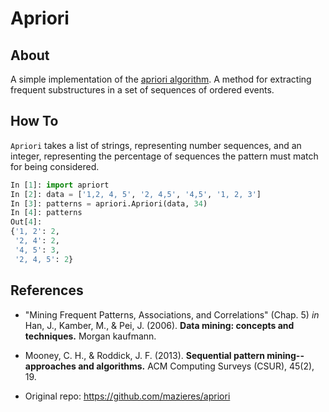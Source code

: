 # Apriori

## About

A simple implementation of the [apriori algorithm](https://en.wikipedia.org/wiki/Apriori_algorithm). A method for extracting frequent substructures in a set of sequences of ordered events.

## How To

`Apriori` takes a list of strings, representing number sequences, and an integer, representing the percentage of sequences the pattern must match for being considered.

```python
In [1]: import apriort
In [2]: data = ['1,2, 4, 5', '2, 4,5', '4,5', '1, 2, 3']
In [3]: patterns = apriori.Apriori(data, 34)
In [4]: patterns
Out[4]:
{'1, 2': 2,
 '2, 4': 2,
 '4, 5': 3,
 '2, 4, 5': 2}
 ```

## References

+ "Mining Frequent Patterns, Associations, and Correlations" (Chap. 5) *in* Han, J., Kamber, M., & Pei, J. (2006). **Data mining: concepts and techniques.** Morgan kaufmann.

+ Mooney, C. H., & Roddick, J. F. (2013). **Sequential pattern mining--approaches and algorithms.** ACM Computing Surveys (CSUR), 45(2), 19.

+ Original repo: https://github.com/mazieres/apriori
